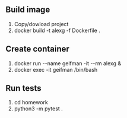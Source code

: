 Build image
-----------
1. Copy/dowload project
2. docker build -t alexg -f Dockerfile .

Create container
---------------
1. docker run --name geifman -it --rm alexg &
2. docker exec -it geifman /bin/bash

Run tests
---------
1. cd homework
2. python3 -m pytest .
